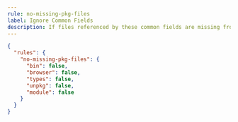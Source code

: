 ```yaml
---
rule: no-missing-pkg-files
label: Ignore Common Fields
description: If files referenced by these common fields are missing from the package artifact, this rule will not fail.
---
```


```json title="smoker.config.json"
{
  "rules": {
    "no-missing-pkg-files": {
      "bin": false,
      "browser": false,
      "types": false,
      "unpkg": false,
      "module": false
    }
  }
}
```
